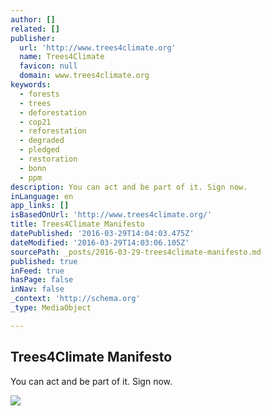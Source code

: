 ```yaml
---
author: []
related: []
publisher:
  url: 'http://www.trees4climate.org'
  name: Trees4Climate
  favicon: null
  domain: www.trees4climate.org
keywords:
  - forests
  - trees
  - deforestation
  - cop21
  - reforestation
  - degraded
  - pledged
  - restoration
  - bonn
  - ppm
description: You can act and be part of it. Sign now.
inLanguage: en
app_links: []
isBasedOnUrl: 'http://www.trees4climate.org/'
title: Trees4Climate Manifesto
datePublished: '2016-03-29T14:04:03.475Z'
dateModified: '2016-03-29T14:03:06.105Z'
sourcePath: _posts/2016-03-29-trees4climate-manifesto.md
published: true
inFeed: true
hasPage: false
inNav: false
_context: 'http://schema.org'
_type: MediaObject

---
```

<article style=""><h1>Trees4Climate Manifesto</h1><p>You can act and be part of it. Sign now.</p><img src="http://www.trees4climate.org/img/en.png" /></article>